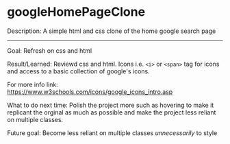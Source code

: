 # googleHomePageClone
Description: A simple html and css clone of the home google search page

------------------------------------------------------
Goal: Refresh on css and html

Result/Learned: Reviewd css and html. Icons i.e. `<i>` or `<span>` tag for icons and access to a basic collection of google's icons.

For more info link: https://www.w3schools.com/icons/google_icons_intro.asp 

What to do next time: Polish the project more such as hovering to make it replicant the orginal as much as possible and make the project less reliant on multiple classes.

Future goal: Become less reliant on multiple classes *unnecessarily* to style
